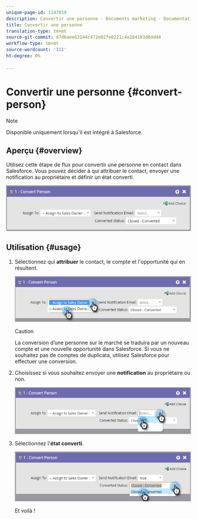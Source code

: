```yaml
---
unique-page-id: 1147019
description: Convertir une personne - Documents marketing - Documentation du produit
title: Convertir une personne
translation-type: tm+mt
source-git-commit: d7d6aee63144c472e02fe0221c4a164183d04dd4
workflow-type: tm+mt
source-wordcount: '111'
ht-degree: 0%

---
```



# Convertir une personne {#convert-person}

>[!NOTE]
>
>Disponible uniquement lorsqu&#39;il est intégré à Salesforce.

## Aperçu {#overview}

Utilisez cette étape de flux pour convertir une personne en contact dans Salesforce. Vous pouvez décider à qui attribuer le contact, envoyer une notification au propriétaire et définir un état converti.

![](assets/one-2.png)

## Utilisation {#usage}

1. Sélectionnez qui **attribuer** le contact, le compte et l&#39;opportunité qui en résultent.

   ![](assets/two-2.png)

   >[!CAUTION]
   >
   >La conversion d’une personne sur le marché se traduira par un nouveau compte et une nouvelle opportunité dans Salesforce. Si vous ne souhaitez pas de comptes de duplicata, utilisez Salesforce pour effectuer une conversion.

1. Choisissez si vous souhaitez envoyer une **notification** au propriétaire ou non.

   ![](assets/three-2.png)

1. Sélectionnez l&#39;**état converti**.

   ![](assets/four-3.png)

   Et voilà !

